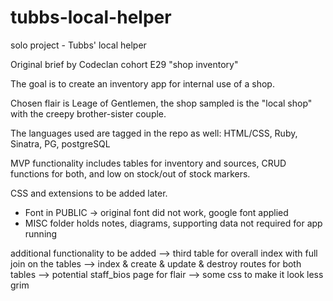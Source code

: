 # tubbs-local-helper
solo project - Tubbs' local helper


Original brief by Codeclan cohort E29 "shop inventory"

The goal is to create an inventory app for internal use of a shop. 

Chosen flair is Leage of Gentlemen, the shop sampled is the "local shop" with the creepy brother-sister couple.

The languages used are tagged in the repo as well: HTML/CSS, Ruby, Sinatra, PG, postgreSQL

MVP functionality includes tables for inventory and sources, CRUD functions for both, and low on stock/out of stock
markers.

CSS and extensions to be added later.

- Font in PUBLIC -> original font did not work, google font applied
- MISC folder holds notes, diagrams, supporting data not required for app running

additional functionality to be added 
--> third table for overall index with full join on the tables
--> index & create & update & destroy routes for both tables
--> potential staff_bios page for flair
--> some css to make it look less grim
